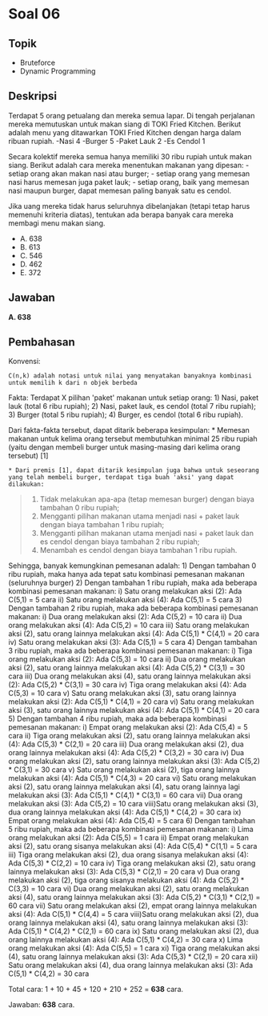 # Soal 06

## Topik

* Bruteforce
* Dynamic Programming

## Deskripsi

Terdapat 5 orang petualang dan mereka semua lapar. Di tengah perjalanan mereka memutuskan untuk makan siang di TOKI Fried Kitchen. Berikut adalah menu yang ditawarkan TOKI Fried Kitchen dengan harga dalam ribuan rupiah.
	-Nasi 				4
	-Burger 			5
	-Paket Lauk 		2
	-Es Cendol 			1

Secara kolektif mereka semua hanya memiliki 30 ribu rupiah untuk makan siang. Berikut adalah cara mereka menentukan makanan yang dipesan:
	- setiap orang akan makan nasi atau burger;
	- setiap orang yang memesan nasi harus memesan juga paket lauk;
	- setiap orang, baik yang memesan nasi maupun burger, dapat memesan paling banyak satu es cendol.

Jika uang mereka tidak harus seluruhnya dibelanjakan (tetapi tetap harus memenuhi kriteria diatas), tentukan ada berapa banyak cara mereka membagi menu makan siang.

* A. 638
* B. 613
* C. 546
* D. 462
* E. 372

## Jawaban
**A. 638**

## Pembahasan

Konvensi:

	C(n,k) adalah notasi untuk nilai yang menyatakan banyaknya kombinasi untuk memilih k dari n objek berbeda

Fakta:
	Terdapat X pilihan 'paket' makanan untuk setiap orang:
		1) Nasi, paket lauk (total 6 ribu rupiah);
		2) Nasi, paket lauk, es cendol (total 7 ribu rupiah);
		3) Burger (total 5 ribu rupiah);
		4) Burger, es cendol (total 6 ribu rupiah).

Dari fakta-fakta tersebut, dapat ditarik beberapa kesimpulan:
	* Memesan makanan untuk kelima orang tersebut membutuhkan minimal 25 ribu rupiah (yaitu dengan membeli burger untuk masing-masing dari kelima orang tersebut) [1]

	* Dari premis [1], dapat ditarik kesimpulan juga bahwa untuk seseorang yang telah membeli burger, terdapat tiga buah 'aksi' yang dapat dilakukan:
>1) Tidak melakukan apa-apa (tetap memesan burger) dengan biaya tambahan 0 ribu rupiah;
>2) Mengganti pilihan makanan utama menjadi nasi + paket lauk dengan biaya tambahan 1 ribu rupiah;
>3) Mengganti pilihan makanan utama menjadi nasi + paket lauk dan es cendol dengan biaya tambahan 2 ribu rupiah;
>4) Menambah es cendol dengan biaya tambahan 1 ribu rupiah.

Sehingga, banyak kemungkinan pemesanan adalah:
	1) Dengan tambahan 0 ribu rupiah, maka hanya ada tepat satu kombinasi pemesanan makanan (seluruhnya burger)
	2) Dengan tambahan 1 ribu rupiah, maka ada beberapa kombinasi pemesanan makanan:
		i) 	 Satu orang melakukan aksi (2): Ada C(5,1) = 5 cara
		ii)	 Satu orang melakukan aksi (4): Ada C(5,1) = 5 cara
	3) Dengan tambahan 2 ribu rupiah, maka ada beberapa kombinasi pemesanan makanan:
		i) 	 Dua orang melakukan aksi (2): Ada C(5,2) = 10 cara
		ii)  Dua orang melakukan aksi (4): Ada C(5,2) = 10 cara
		iii) Satu orang melakukan aksi (2), satu orang lainnya melakukan aksi (4): Ada C(5,1) * C(4,1) = 20 cara
		iv)  Satu orang melakukan aksi (3): Ada C(5,1) = 5 cara
	4) Dengan tambahan 3 ribu rupiah, maka ada beberapa kombinasi pemesanan makanan:
		i)   Tiga orang melakukan aksi (2): Ada C(5,3) = 10 cara
		ii)  Dua orang melakukan aksi (2), satu orang lainnya melakukan aksi (4): Ada C(5,2) * C(3,1) = 30 cara
		iii) Dua orang melakukan aksi (4), satu orang lainnya melakukan aksi (2): Ada C(5,2) * C(3,1) = 30 cara
		iv)  Tiga orang melakukan aksi (4): Ada C(5,3) = 10 cara
		v)   Satu orang melakukan aksi (3), satu orang lainnya melakukan aksi (2): Ada C(5,1) * C(4,1) = 20 cara
		vi)  Satu orang melakukan aksi (3), satu orang lainnya melakukan aksi (4): Ada C(5,1) * C(4,1) = 20 cara
	5) Dengan tambahan 4 ribu rupiah, maka ada beberapa kombinasi pemesanan makanan:
		i)   Empat orang melakukan aksi (2): Ada C(5,4) = 5 cara
		ii)  Tiga orang melakukan aksi (2), satu orang lainnya melakukan aksi (4): Ada C(5,3) * C(2,1) = 20 cara
		iii) Dua orang melakukan aksi (2), dua orang lainnya melakukan aksi (4): Ada C(5,2) * C(3,2) = 30 cara
		iv)  Dua orang melakukan aksi (2), satu orang lainnya melakukan aksi (3): Ada C(5,2) * C(3,1) = 30 cara
		v)   Satu orang melakukan aksi (2), tiga orang lainnya melakukan aksi (4): Ada C(5,1) * C(4,3) = 20 cara
		vi)	 Satu orang melakukan aksi (2), satu orang lainnya melakukan aksi (4), satu orang lainnya lagi melakukan aksi (3): Ada C(5,1) * C(4,1) * C(3,1) = 60 cara
		vii) Dua orang melakukan aksi (3): Ada C(5,2) = 10 cara
		viii)Satu orang melakukan aksi (3), dua orang lainnya melakukan aksi (4): Ada C(5,1) * C(4,2) = 30 cara
		ix)  Empat orang melakukan aksi (4): Ada C(5,4) = 5 cara
	6) Dengan tambahan 5 ribu rupiah, maka ada beberapa kombinasi pemesanan makanan:
		i)   Lima orang melakukan aksi (2): Ada C(5,5) = 1 cara
		ii)  Empat orang melakukan aksi (2), satu orang sisanya melakukan aksi (4): Ada C(5,4) * C(1,1) = 5 cara
		iii) Tiga orang melakukan aksi (2), dua orang sisanya melakukan aksi (4): Ada C(5,3) * C(2,2) = 10 cara
		iv)  Tiga orang melakukan aksi (2), satu orang lainnya melakukan aksi (3): Ada C(5,3) * C(2,1) = 20 cara
		v)   Dua orang melakukan aksi (2), tiga orang sisanya melakukan aksi (4): Ada C(5,2) * C(3,3) = 10 cara
		vi)  Dua orang melakukan aksi (2), satu orang melakukan aksi (4), satu orang lainnya melakukan aksi (3): Ada C(5,2) * C(3,1) * C(2,1) = 60 cara
		vii) Satu orang melakukan aksi (2), empat orang lainnya melakukan aksi (4): Ada C(5,1) * C(4,4) = 5 cara
		viii)Satu orang melakukan aksi (2), dua orang lainnya melakukan aksi (4), satu orang lainnya melakukan aksi (3): Ada C(5,1) * C(4,2) * C(2,1) = 60 cara
		ix)  Satu orang melakukan aksi (2), dua orang lainnya melakukan aksi (4): Ada C(5,1) * C(4,2) = 30 cara
		x)   Lima orang melakukan aksi (4): Ada C(5,5) = 1 cara
		xi)  Tiga orang melakukan aksi (4), satu orang lainnya melakukan aksi (3): Ada C(5,3) * C(2,1) = 20 cara
		xii) Satu orang melakukan aksi (4), dua orang lainnya melakukan aksi (3): Ada C(5,1) * C(4,2) = 30 cara

Total cara: 1 + 10 + 45 + 120 + 210 + 252 = **638** cara.

Jawaban: **638** cara.
